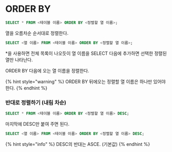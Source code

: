 # ORDER BY

```sql
SELECT * FROM <테이블 이름> ORDER BY <정렬할 열 이름>;
```

열을 오름차순 순서대로 정렬한다.



```sql
SELECT <열 이름> FROM <테이블 이름> ORDER BY <정렬할 열 이름>;
```

\*을 사용하면 전체 목록이 나오듯이 열 이름을 SELECT 다음에 추가하면 선택한 정렬된 열만 나타난다.

ORDER BY 다음에 오는 열 이름을 정렬한다.

{% hint style="warning" %}
ORDER BY 뒤에오는 정렬할 열 이름은 하나만 있어야한다.
{% endhint %}



### 반대로 정렬하기 (내림 차순)

```sql
SELECT * FROM <테이블 이름> ORDER BY <정렬할 열 이름> DESC;
```

마지막에 DESC만 붙여 주면 된다.&#x20;

```sql
SELECT <열 이름> FROM <테이블 이름> ORDER BY <정렬할 열 이름> DESC;
```



{% hint style="info" %}
DESC의 반대는 ASCE. (기본값)
{% endhint %}

